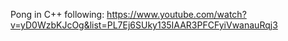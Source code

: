 Pong in C++ following: https://www.youtube.com/watch?v=yD0WzbKJcOg&list=PL7Ej6SUky135IAAR3PFCFyiVwanauRqj3
